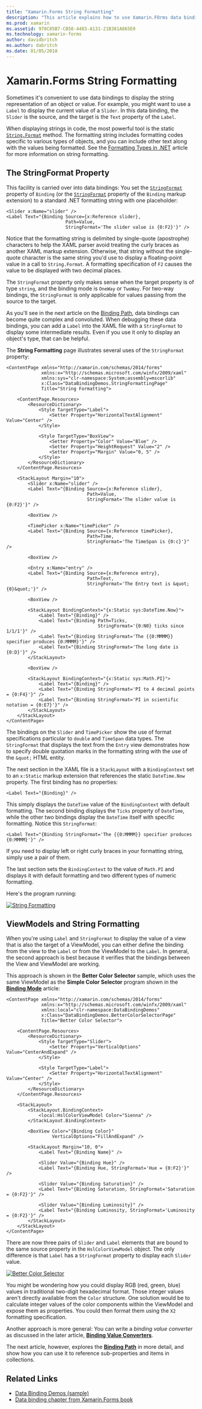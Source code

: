 ```yaml
---
title: "Xamarin.Forms String Formatting"
description: "This article explains how to use Xamarin.FOrms data bindings to format and display objects as strings. This is achieved by setting the StringFormat of the Binding to a standard .NET formatting string with a placeholder."
ms.prod: xamarin
ms.assetid: 978C85B7-CB58-4483-A131-21B381A865E0
ms.technology: xamarin-forms
author: davidbritch
ms.author: dabritch
ms.date: 01/05/2018
---
```


# Xamarin.Forms String Formatting

Sometimes it's convenient to use data bindings to display the string representation of an object or value. For example, you might want to use a `Label` to display the current value of a `Slider`. In this data binding, the `Slider` is the source, and the target is the `Text` property of the `Label`.

When displaying strings in code, the most powerful tool is the static [`String.Format`](xref:System.String.Format(System.String,System.Object)) method. The formatting string includes formatting codes specific to various types of objects, and you can include other text along with the values being formatted. See the [Formatting Types in .NET](/dotnet/standard/base-types/formatting-types/) article for more information on string formatting.

## The StringFormat Property

This facility is carried over into data bindings: You set the [`StringFormat`](xref:Xamarin.Forms.BindingBase.StringFormat) property of `Binding` (or the [`StringFormat`](xref:Xamarin.Forms.Xaml.BindingExtension.StringFormat) property of the `Binding` markup extension) to a standard .NET formatting string with one placeholder:

```xaml
<Slider x:Name="slider" />
<Label Text="{Binding Source={x:Reference slider},
                      Path=Value,
                      StringFormat='The slider value is {0:F2}'}" />
```

Notice that the formatting string is delimited by single-quote (apostrophe) characters to help the XAML parser avoid treating the curly braces as another XAML markup extension. Otherwise, that string without the single-quote character is the same string you'd use to display a floating-point value in a call to `String.Format`. A formatting specification of `F2` causes the value to be displayed with two decimal places.

The `StringFormat` property only makes sense when the target property is of type `string`, and the binding mode is `OneWay` or `TwoWay`. For two-way bindings, the `StringFormat` is only applicable for values passing from the source to the target.

As you'll see in the next article on the [Binding Path](binding-path.md), data bindings can become quite complex and convoluted. When debugging these data bindings, you can add a `Label` into the XAML file with a `StringFormat` to display some intermediate results. Even if you use it only to display an object's type, that can be helpful.

The **String Formatting** page illustrates several uses of the `StringFormat` property:

```xaml
<ContentPage xmlns="http://xamarin.com/schemas/2014/forms"
             xmlns:x="http://schemas.microsoft.com/winfx/2009/xaml"
             xmlns:sys="clr-namespace:System;assembly=mscorlib"
             x:Class="DataBindingDemos.StringFormattingPage"
             Title="String Formatting">

    <ContentPage.Resources>
        <ResourceDictionary>
            <Style TargetType="Label">
                <Setter Property="HorizontalTextAlignment" Value="Center" />
            </Style>

            <Style TargetType="BoxView">
                <Setter Property="Color" Value="Blue" />
                <Setter Property="HeightRequest" Value="2" />
                <Setter Property="Margin" Value="0, 5" />
            </Style>
        </ResourceDictionary>
    </ContentPage.Resources>

    <StackLayout Margin="10">
        <Slider x:Name="slider" />
        <Label Text="{Binding Source={x:Reference slider},
                              Path=Value,
                              StringFormat='The slider value is {0:F2}'}" />

        <BoxView />

        <TimePicker x:Name="timePicker" />
        <Label Text="{Binding Source={x:Reference timePicker},
                              Path=Time,
                              StringFormat='The TimeSpan is {0:c}'}" />

        <BoxView />

        <Entry x:Name="entry" />
        <Label Text="{Binding Source={x:Reference entry},
                              Path=Text,
                              StringFormat='The Entry text is &quot;{0}&quot;'}" />

        <BoxView />

        <StackLayout BindingContext="{x:Static sys:DateTime.Now}">
            <Label Text="{Binding}" />
            <Label Text="{Binding Path=Ticks,
                                  StringFormat='{0:N0} ticks since 1/1/1'}" />
            <Label Text="{Binding StringFormat='The {{0:MMMM}} specifier produces {0:MMMM}'}" />
            <Label Text="{Binding StringFormat='The long date is {0:D}'}" />
        </StackLayout>

        <BoxView />

        <StackLayout BindingContext="{x:Static sys:Math.PI}">
            <Label Text="{Binding}" />
            <Label Text="{Binding StringFormat='PI to 4 decimal points = {0:F4}'}" />
            <Label Text="{Binding StringFormat='PI in scientific notation = {0:E7}'}" />
        </StackLayout>
    </StackLayout>
</ContentPage>
```

The bindings on the `Slider` and `TimePicker` show the use of format specifications particular to `double` and `TimeSpan` data types. The `StringFormat` that displays the text from the `Entry` view demonstrates how to specify double quotation marks in the formatting string with the use of the `&quot;` HTML entity.

The next section in the XAML file is a `StackLayout` with a `BindingContext` set to an `x:Static` markup extension that references the static `DateTime.Now` property. The first binding has no properties:

```xaml
<Label Text="{Binding}" />
```

This simply displays the `DateTime` value of the `BindingContext` with default formatting. The second binding displays the `Ticks` property of `DateTime`, while the other two bindings display the `DateTime` itself with specific formatting. Notice this `StringFormat`:

```xaml
<Label Text="{Binding StringFormat='The {{0:MMMM}} specifier produces {0:MMMM}'}" />
```

If you need to display left or right curly braces in your formatting string, simply use a pair of them.

The last section sets the `BindingContext` to the value of `Math.PI` and displays it with default formatting and two different types of numeric formatting.

Here's the program running:

[![String Formatting](string-formatting-images/stringformatting-small.png "String Formatting")](string-formatting-images/stringformatting-large.png#lightbox "String Formatting")

## ViewModels and String Formatting

When you're using `Label` and `StringFormat` to display the value of a view that is also the target of a ViewModel, you can either define the binding from the view to the `Label` or from the ViewModel to the `Label`. In general, the second approach is best because it verifies that the bindings between the View and ViewModel are working.

This approach is shown in the **Better Color Selector** sample, which uses the same ViewModel as the **Simple Color Selector** program shown in the [**Binding Mode**](binding-mode.md) article:

```xaml
<ContentPage xmlns="http://xamarin.com/schemas/2014/forms"
             xmlns:x="http://schemas.microsoft.com/winfx/2009/xaml"
             xmlns:local="clr-namespace:DataBindingDemos"
             x:Class="DataBindingDemos.BetterColorSelectorPage"
             Title="Better Color Selector">

    <ContentPage.Resources>
        <ResourceDictionary>
            <Style TargetType="Slider">
                <Setter Property="VerticalOptions" Value="CenterAndExpand" />
            </Style>

            <Style TargetType="Label">
                <Setter Property="HorizontalTextAlignment" Value="Center" />
            </Style>
        </ResourceDictionary>
    </ContentPage.Resources>

    <StackLayout>
        <StackLayout.BindingContext>
            <local:HslColorViewModel Color="Sienna" />
        </StackLayout.BindingContext>

        <BoxView Color="{Binding Color}"
                 VerticalOptions="FillAndExpand" />

        <StackLayout Margin="10, 0">
            <Label Text="{Binding Name}" />

            <Slider Value="{Binding Hue}" />
            <Label Text="{Binding Hue, StringFormat='Hue = {0:F2}'}" />

            <Slider Value="{Binding Saturation}" />
            <Label Text="{Binding Saturation, StringFormat='Saturation = {0:F2}'}" />

            <Slider Value="{Binding Luminosity}" />
            <Label Text="{Binding Luminosity, StringFormat='Luminosity = {0:F2}'}" />
        </StackLayout>
    </StackLayout>
</ContentPage>    
```

There are now three pairs of `Slider` and `Label` elements that are bound to the same source property in the `HslColorViewModel` object. The only difference is that `Label` has a `StringFormat` property to display each `Slider` value.

[![Better Color Selector](string-formatting-images/bettercolorselector-small.png "Better Color Selector")](string-formatting-images/bettercolorselector-large.png#lightbox "Better Color Selector")

You might be wondering how you could display RGB (red, green, blue) values in traditional two-digit hexadecimal format. Those integer values aren't directly available from the `Color` structure. One solution would be to calculate integer values of the color components within the ViewModel and expose them as properties. You could then format them using the `X2` formatting specification.

Another approach is more general: You can write a *binding value converter* as discussed in the later article, [**Binding Value Converters**](converters.md).

The next article, however, explores the [**Binding Path**](binding-path.md) in more detail, and show how you can use it to reference sub-properties and items in collections.


## Related Links

- [Data Binding Demos (sample)](https://developer.xamarin.com/samples/xamarin-forms/DataBindingDemos/)
- [Data binding chapter from Xamarin.Forms book](~/xamarin-forms/creating-mobile-apps-xamarin-forms/summaries/chapter16.md)
